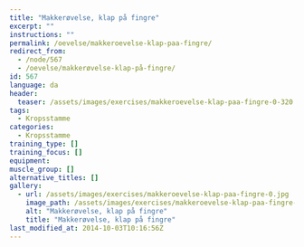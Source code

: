 ```yaml
---
title: "Makkerøvelse, klap på fingre"
excerpt: ""
instructions: ""
permalink: /oevelse/makkeroevelse-klap-paa-fingre/
redirect_from:
  - /node/567
  - /oevelse/makkerøvelse-klap-på-fingre/
id: 567
language: da
header:
  teaser: /assets/images/exercises/makkeroevelse-klap-paa-fingre-0-320.jpg
tags:
  - Kropsstamme
categories:
  - Kropsstamme
training_type: []
training_focus: []
equipment:
muscle_group: []
alternative_titles: []
gallery:
  - url: /assets/images/exercises/makkeroevelse-klap-paa-fingre-0.jpg
    image_path: /assets/images/exercises/makkeroevelse-klap-paa-fingre-0-320.jpg
    alt: "Makkerøvelse, klap på fingre"
    title: "Makkerøvelse, klap på fingre"
last_modified_at: 2014-10-03T10:16:56Z
---
```


